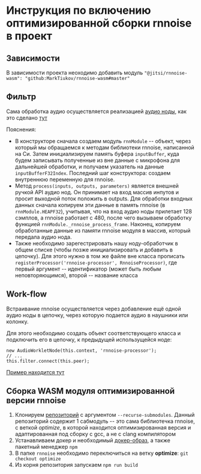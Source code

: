 # Инструкция по включению оптимизированной сборки rnnoise в проект

## Зависимости

В зависимости проекта неоходимо добавить модуль `"@jitsi/rnnoise-wasm": "github:MarkTiukov/rnnoise-wasm#master"`

## Фильтр

Сама обработка аудио осуществляется реализацией [аудио ноды](https://developer.mozilla.org/en-US/docs/Web/API/AudioWorkletNode), как это сделано [тут](./src/content/peerconnection/webaudio-input/js/rnnoise-processor.js)

Пояснения:

* В конструкторе сначала создаем модуль `rnnModule` -- объект, через который мы обращаемся к методам библиотеки rnnoise, написанной на Си. Затем инициализируем память буфера `inputBuffer`, куда будем записывать полученные из вне данные с микрофона для дальнейшей обработки, и получаем указатель на данные `inputBufferF32Index`. Последний шаг конструктора: создаем внутреннюю переменную для rnnoise.
* Метод `process(inputs, outputs, parameters)` является внешней ручкой API аудио нод. Он принимает на вход массив инпутов и просит выходной поток положить в outputs. Для обработки входных данных сначала копируем эти данные в память rnnoise (в `rnnModule.HEAPF32`), учитывая, что на вход аудио ноды прилетает 128 сэмплов, а rnnoise работает с 480, после чего вызываем обработку функцией `rnnModule._rnnoise_process_frame`. Наконец, копируем обработанные данные из памяти rnnoise модуля в массив, который передала аудио нода.
* Также необходимо зарегестрировать нашу ноду-обработчик в общем списке (чтобы позже инициализировать и добавить в цепочку). Для этого нужно в том же файле вне класса прописать `registerProcessor('rnnoise-processor', RnnoiseProcessor)`, где первый аргумент -- идентификатор (может быть любым неповторяющимся), второй -- название класса

## Work-flow

Встраивание rnnoise осуществляется через добавление ещё одной аудио ноды в цепочку, через которую подается аудио в наушники или колонку.

Для этого необходимо создать объект соответствующего класса и подключить его в цепочку, к предыдущей использущейся ноде:

```JS
new AudioWorkletNode(this.context, 'rnnoise-processor');
// ...
this.filter.connect(this.peer);
```

[Пример находится тут](./src/content/peerconnection/webaudio-input/js/webaudioextended.js)

## Сборка WASM модуля оптимизированной версии rnnoise

1. Клонируем [репозиторий](https://github.com/MarkTiukov/rnnoise-wasm) с аргументом `--recurse-submodules`. Данный репозиторий содержит 1 сабмодуль -- это сама библиотечка rnnoise, с веткой *optimize*, в которой находится оптимизированная версия и адаптированная под сборку с gcc, а не с clang компилятором
1. Устанавливаем докер и необходимый [докер-образ](https://hub.docker.com/r/trzeci/emscripten/), а также пакетный менеджер `npm`
1. В папке `rnnoise` необходимо переключиться на ветку __optimize__: `git checkout optimize`
1. Из корня репозитория запускаем `npm run build`

